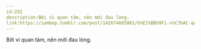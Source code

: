 ```yaml
---
id:252
description:Bởi vì quan tâm, nên mới đau lòng.
link:https://iambep.tumblr.com/post/142674685861/b%E1%BB%9Fi-v%C3%AC-quan-t%C3%A2m-n%C3%AAn-m%E1%BB%9Bi-%C4%91au-l%C3%B2ng
---
```


Bởi vì quan tâm, nên mới đau lòng.